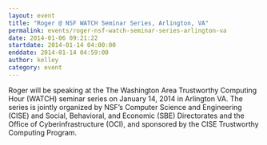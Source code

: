 ```yaml
---
layout: event
title: "Roger @ NSF WATCH Seminar Series, Arlington, VA"
permalink: events/roger-nsf-watch-seminar-series-arlington-va
date: 2014-01-06 09:21:22
startdate: 2014-01-14 04:00:00
enddate: 2014-01-14 04:59:00
author: kelley
category: event
---
```


Roger will be speaking at the The Washington Area Trustworthy Computing Hour (WATCH) seminar series on January 14, 2014 in Arlington VA. The series is jointly organized by NSF’s Computer Science and Engineering (CISE) and Social, Behavioral, and Economic (SBE) Directorates and the Office of Cyberinfrastructure (OCI), and sponsored by the CISE Trustworthy Computing Program.

